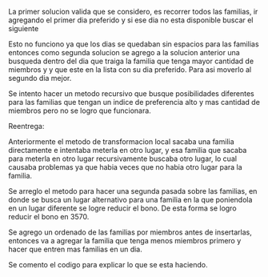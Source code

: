 La primer solucion valida que se considero, es recorrer todos las familias, ir agregando el primer dia preferido y si ese dia no esta disponible buscar el siguiente

Esto no funciono ya que los dias se quedaban sin espacios para las familias entonces como segunda solucion se agrego a la solucion anterior una busqueda dentro del dia
que traiga la familia que tenga mayor cantidad de miembros y y que este en la lista con su dia preferido. Para asi moverlo al segundo dia mejor.

Se intento hacer un metodo recursivo que busque posibilidades diferentes para las familias que tengan un indice de preferencia alto y mas cantidad de miembros pero no
se logro que funcionara.

Reentrega:

Anteriormente el metodo de transformacion local sacaba una familia directamente e intentaba meterla en otro lugar, y esa familia que sacaba para meterla
en otro lugar recursivamente buscaba otro lugar, lo cual causaba problemas ya que habia veces que no habia otro lugar para la familia.

Se arreglo el metodo para hacer una segunda pasada sobre las familias, en donde se busca un lugar alternativo para una familia en la que poniendola en un lugar diferente
se logre reducir el bono. De esta forma se logro reducir el bono en 3570.

Se agrego un ordenado de las familias por miembros antes de insertarlas, entonces va a agregar la familia que tenga menos miembros primero y hacer
que entren mas familias en un dia.

Se comento el codigo para explicar lo que se esta haciendo.